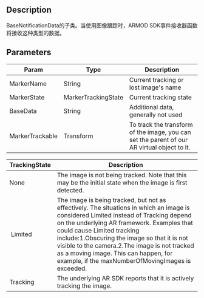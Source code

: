 
## Description

BaseNotificationData的子类。当使用图像跟踪时，ARMOD SDK事件接收器函数将接收这种类型的数据。


## Parameters
| Param           | Type                | Description                                                                                 |
| --------------- | ------------------- | ------------------------------------------------------------------------------------------- |
| MarkerName      | String              | Current tracking or lost image's name                                                       |
| MarkerState     | MarkerTrackingState | Current tracking state                                                                      |
| BaseData        | String              | Additional data, generally not used                                                         |
| MarkerTrackable | Transform           | To track the transform of the image, you can set the parent of our AR virtual object to it. |




| TrackingState | Description                                                                                                                                                                                                                                                                                                                                                                                                      |
| ------------- | ---------------------------------------------------------------------------------------------------------------------------------------------------------------------------------------------------------------------------------------------------------------------------------------------------------------------------------------------------------------------------------------------------------------- |
| None          | The image is not being tracked. Note that this may be the initial state when the image is first detected.                                                                                                                                                                                                                                                                                                        |
| ​​ Limited    | The image is being tracked, but not as effectively. The situations in which an image is considered Limited instead of Tracking depend on the underlying AR framework. Examples that could cause Limited tracking include:1.Obscuring the image so that it is not visible to the camera.2.The image is not tracked as a moving image. This can happen, for example, if the maxNumberOfMovingImages is exceeded.​​ |
| Tracking      | The underlying AR SDK reports that it is actively tracking the image.                                                                                                                                                                                                                                                                                                                                            |



